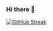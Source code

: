 ### Hi there 👋

<!--
**bothemrun/bothemrun** is a ✨ _special_ ✨ repository because its `README.md` (this file) appears on your GitHub profile.

Here are some ideas to get you started:

- 🔭 I’m currently working on ...
- 🌱 I’m currently learning ...
- 👯 I’m looking to collaborate on ...
- 🤔 I’m looking for help with ...
- 💬 Ask me about ...
- 📫 How to reach me: ...
- 😄 Pronouns: ...
- ⚡ Fun fact: ...
-->

[![GitHub Streak](https://streak-stats.demolab.com?user=bothemrun&theme=neon-dark)](https://git.io/streak-stats)

<!-- ![LeetCode Stats](https://leetcard.jacoblin.cool/allinm_bothemrun?ext=contest) -->
